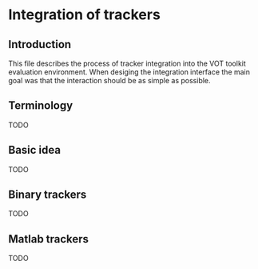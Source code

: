 Integration of trackers
=======================

Introduction
------------

This file describes the process of tracker integration into the VOT toolkit evaluation environment. When desiging the integration interface the main goal was that the interaction should be as simple as possible.

Terminology
-----------

TODO

Basic idea
----------

TODO

Binary trackers
---------------

TODO

Matlab trackers
---------------

TODO